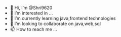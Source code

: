 - 👋 Hi, I’m @Shri9620
- 👀 I’m interested in ...
- 🌱 I’m currently learning  java,frontend technologies
- 💞️ I’m looking to collaborate on java,web,sql
- 📫 How to reach me ...

<!---
Shri9620/Shri9620 is a ✨ special ✨ repository because its `README.md` (this file) appears on your GitHub profile.
You can click the Preview link to take a look at your changes.
--->
